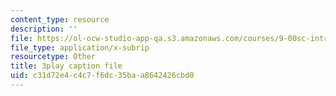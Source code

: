 ```yaml
---
content_type: resource
description: ''
file: https://ol-ocw-studio-app-qa.s3.amazonaws.com/courses/9-00sc-introduction-to-psychology-fall-2011/c31d72e4c4c7f6dc35baa8642426cbd0_Qw4SkvZ03cc.srt
file_type: application/x-subrip
resourcetype: Other
title: 3play caption file
uid: c31d72e4-c4c7-f6dc-35ba-a8642426cbd0
---
```

